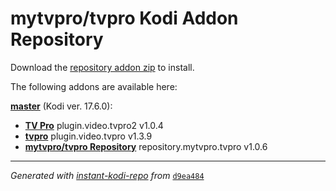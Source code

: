 # mytvpro/tvpro Kodi Addon Repository

Download the [repository addon zip](master/datadir/repository.mytvpro.tvpro/repository.mytvpro.tvpro-1.0.6.zip) to install.

The following addons are available here:

[__master__](master/addons.xml) (Kodi ver. 17.6.0):

- [__TV Pro__](master/datadir/plugin.video.tvpro2/plugin.video.tvpro2-1.0.4.zip) plugin.video.tvpro2 v1.0.4
- [__tvpro__](master/datadir/plugin.video.tvpro/plugin.video.tvpro-1.3.9.zip) plugin.video.tvpro v1.3.9
- [__mytvpro/tvpro Repository__](master/datadir/repository.mytvpro.tvpro/repository.mytvpro.tvpro-1.0.6.zip) repository.mytvpro.tvpro v1.0.6

----
_Generated with [instant-kodi-repo](https://github.com/ping/instant-kodi-repo/) from_ [``d9ea484``](https://github.com/mytvpro/tvpro/commit/d9ea484056bb20ec7b0282e5cd573ca74bf881bc)
